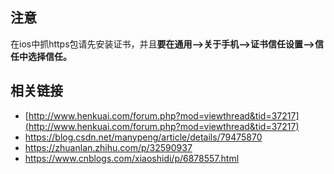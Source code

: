 



##  注意

在ios中抓https包请先安装证书，并且**要在通用-->关于手机-->证书信任设置-->信任中选择信任。**



## 相关链接

* [http://www.henkuai.com/forum.php?mod=viewthread&tid=37217](http://www.henkuai.com/forum.php?mod=viewthread&tid=37217)
* https://blog.csdn.net/manypeng/article/details/79475870
* https://zhuanlan.zhihu.com/p/32590937
* https://www.cnblogs.com/xiaoshidi/p/6878557.html


